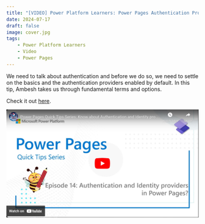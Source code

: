 ```yaml
---
title: "[VIDEO] Power Platform Learners: Power Pages Authentication Providers"
date: 2024-07-17
draft: false
image: cover.jpg
tags: 
    - Power Platform Learners
    - Video
    - Power Pages
---
```


We need to talk about authentication and before we do so, we need to settle on the basics and the authentication providers enabled by default. In this tip, Ambesh takes us through fundamental terms and options.

Check it out [here](https://youtu.be/ZZZGBEX_T1I).

[![](video.jpg)](https://youtu.be/ZZZGBEX_T1I)
